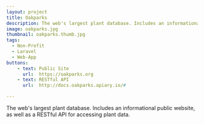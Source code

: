 ```yaml
---
layout: project
title: Oakparks
description: The web's largest plant database. Includes an informational public website, as well as a RESTful API for accessing plant data.
image: oakparks.jpg
thumbnail: oakparks.thumb.jpg
tags:
  - Non-Profit
  - Laravel
  - Web-App
buttons:
    - text: Public Site
      url:  https://oakparks.org
    - text: RESTful API
      url:  http://docs.oakparks.apiary.io/#

---
```


The web's largest plant database. Includes an informational public website, as well as a RESTful API for accessing plant data.
